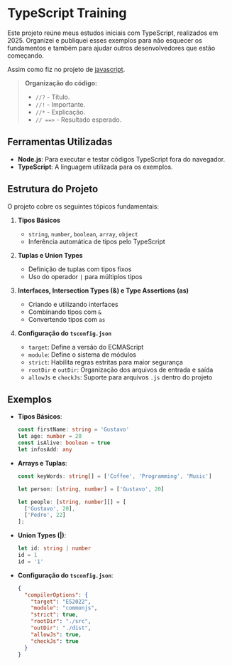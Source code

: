 # TypeScript Training

Este projeto reúne meus estudos iniciais com TypeScript, realizados em 2025. Organizei e publiquei esses exemplos para não esquecer os fundamentos e também para ajudar outros desenvolvedores que estão começando.

Assim como fiz no projeto de <a href="https://github.com/KaoreSactra/javascript-training">javascript</a>.

> **Organização do código:**  
> - `//?` - Título.  
> - `//!` - Importante.  
> - `//*` - Explicação.  
> - `// ==>` - Resultado esperado.

## Ferramentas Utilizadas

- **Node.js**: Para executar e testar códigos TypeScript fora do navegador.  
- **TypeScript**: A linguagem utilizada para os exemplos.  

## Estrutura do Projeto

O projeto cobre os seguintes tópicos fundamentais:

1. **Tipos Básicos**
   - `string`, `number`, `boolean`, `array`, `object`
   - Inferência automática de tipos pelo TypeScript

2. **Tuplas e Union Types**
   - Definição de tuplas com tipos fixos
   - Uso do operador `|` para múltiplos tipos

3. **Interfaces, Intersection Types (&) e Type Assertions (as)**
   - Criando e utilizando interfaces
   - Combinando tipos com `&`
   - Convertendo tipos com `as`

4. **Configuração do `tsconfig.json`**
   - `target`: Define a versão do ECMAScript
   - `module`: Define o sistema de módulos
   - `strict`: Habilita regras estritas para maior segurança
   - `rootDir` e `outDir`: Organização dos arquivos de entrada e saída
   - `allowJs` e `checkJs`: Suporte para arquivos `.js` dentro do projeto

## Exemplos

- **Tipos Básicos**:  
  ```typescript
  const firstName: string = 'Gustavo'
  let age: number = 20
  const isAlive: boolean = true
  let infosAdd: any
  ```  

- **Arrays e Tuplas**:  
  ```typescript
  const keyWords: string[] = ['Coffee', 'Programming', 'Music']

  let person: [string, number] = ['Gustavo', 20]

  let people: [string, number][] = [
    ['Gustavo', 20],
    ['Pedro', 22]
  ];
  ```  

- **Union Types (|)**:  
  ```typescript
  let id: string | number
  id = 1
  id = '1'
  ```  

- **Configuração do `tsconfig.json`**:  
  ```json
  {
    "compilerOptions": {
      "target": "ES2022",
      "module": "commonjs",
      "strict": true,
      "rootDir": "./src",
      "outDir": "./dist",
      "allowJs": true,
      "checkJs": true
    }
  }
  ```